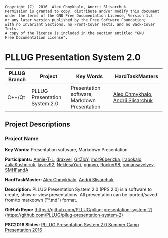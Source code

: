     Copyright (C)  2016  Alex Chmykhalo, Andrii Slisarchuk.
    Permission is granted to copy, distribute and/or modify this document
    under the terms of the GNU Free Documentation License, Version 1.3
    or any later version published by the Free Software Foundation;
    with no Invariant Sections, no Front-Cover Texts, and no Back-Cover Texts.
    A copy of the license is included in the section entitled "GNU
    Free Documentation License".

# PLLUG Presentation System 2.0
| PLLUG Branch| Project | Key Words | HardTaskMasters |
| -- | -- | -- | -- |
| C++/Qt | PLLUG Presentation System 2.0 | Presentation software, Markdown Presentation | [Alex Chmykhalo](https://github.com/orgs/PLLUG/people/alexchmykhalo), [Andrii Slisarchuk](https://github.com/orgs/PLLUG/people/Guitarheroua) |


## Project Descriptions

### Project Name

**Key Words:**
Presentation software, Markdown Presentation 

**Participants:**
[Annie-T-L](https://github.com/orgs/PLLUG/people/Annie-T-L), [draxvel](https://github.com/orgs/PLLUG/people/draxvel), [GitZloY](https://github.com/orgs/PLLUG/people/GitZloY), [ihor96berizka](https://github.com/orgs/PLLUG/people/ihor96berizka), [irabokalo](https://github.com/orgs/PLLUG/people/irabokalo), [JuliaKushniruk](https://github.com/orgs/PLLUG/people/JuliaKushniruk), [lavriv92](https://github.com/orgs/PLLUG/people/lavriv92), [NeklesaYuri](https://github.com/orgs/PLLUG/people/NeklesaYuri), [pgmvp](https://github.com/orgs/PLLUG/people/pgmvp), [Rocker98](https://github.com/orgs/PLLUG/people/Rocker98), [romansavelyev](https://github.com/orgs/PLLUG/people/romansavelyev), [SMHFandA](https://github.com/orgs/PLLUG/people/SMHFandA)

**HardTaskMaster:**
[Alex Chmykhalo](https://github.com/orgs/PLLUG/people/alexchmykhalo), [Andrii Slisarchuk](https://github.com/orgs/PLLUG/people/Guitarheroua) 

**Description:**
PLLUG Presentation System 2.0 (PPS 2.0) is a software to create, show or view presentations. All presentation can be iported/saved from/to markdown ("*.md") format.

**GitHub Repo:**
[https://github.com/PLLUG/pllug-presentation-system-2](https://github.com/PLLUG/pllug-presentation-system-2)

**PSC2016 Slides:**
[PLLUG Presentation System 2.0 Summer Camp Presentation 2016](https://drive.google.com/open?id=1AchZYvWH1r6ToJ_UevsIO5BzuRxabXZSKypiv2loWn8)